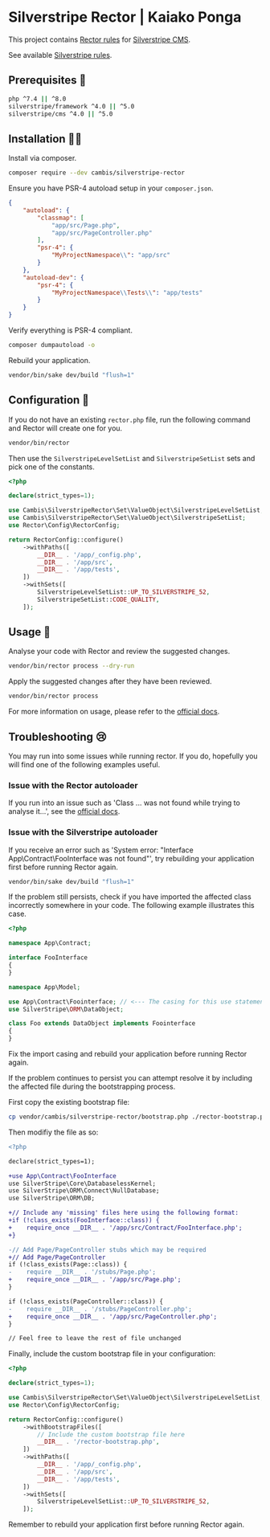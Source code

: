 # Silverstripe Rector | Kaiako Ponga

This project contains [Rector rules](https://github.com/rectorphp/rector) for [Silverstripe CMS](https://github.com/silverstripe).

See available [Silverstripe rules](docs/rector_rules_overview.md).

## Prerequisites 🦺

```sh
php ^7.4 || ^8.0
silverstripe/framework ^4.0 || ^5.0
silverstripe/cms ^4.0 || ^5.0
```

## Installation 👷‍♀️

Install via composer.

```sh
composer require --dev cambis/silverstripe-rector
```

Ensure you have PSR-4 autoload setup in your `composer.json`.

```json
{
    "autoload": {
        "classmap": [
            "app/src/Page.php",
            "app/src/PageController.php"
        ],
        "psr-4": {
            "MyProjectNamespace\\": "app/src"
        }
    },
    "autoload-dev": {
        "psr-4": {
            "MyProjectNamespace\\Tests\\": "app/tests"
        }
    }
}
```

Verify everything is PSR-4 compliant.

```sh
composer dumpautoload -o
```

Rebuild your application.

```sh
vendor/bin/sake dev/build "flush=1"
```

## Configuration 🚧

If you do not have an existing `rector.php` file, run the following command and Rector will create one for you.

```sh
vendor/bin/rector
```

Then use the `SilverstripeLevelSetList` and `SilverstripeSetList` sets and pick one of the constants.

```php
<?php

declare(strict_types=1);

use Cambis\SilverstripeRector\Set\ValueObject\SilverstripeLevelSetList;
use Cambis\SilverstripeRector\Set\ValueObject\SilverstripeSetList;
use Rector\Config\RectorConfig;

return RectorConfig::configure()
    ->withPaths([
        __DIR__ . '/app/_config.php',
        __DIR__ . '/app/src',
        __DIR__ . '/app/tests',
    ])
    ->withSets([
        SilverstripeLevelSetList::UP_TO_SILVERSTRIPE_52,
        SilverstripeSetList::CODE_QUALITY,
    ]);
```

## Usage 🏃

Analyse your code with Rector and review the suggested changes.

```sh
vendor/bin/rector process --dry-run
```

Apply the suggested changes after they have been reviewed.

```sh
vendor/bin/rector process
```

For more information on usage, please refer to the [official docs](https://getrector.com/documentation).

## Troubleshooting 😢

You may run into some issues while running rector. If you do, hopefully you will find one of the following examples useful.

### Issue with the Rector autoloader

If you run into an issue such as 'Class ... was not found while trying to analyse it...', see the [official docs](https://getrector.com/documentation/static-reflection-and-autoload).

### Issue with the Silverstripe autoloader

If you receive an error such as 'System error: "Interface App\Contract\FooInterface was not found"', try rebuilding your application first before running Rector again.

```sh
vendor/bin/sake dev/build "flush=1"
```

If the problem still persists, check if you have imported the affected class incorrectly somewhere in your code. The following example illustrates this case. 

```php
<?php

namespace App\Contract;

interface FooInterface
{
}

namespace App\Model;

use App\Contract\Foointerface; // <--- The casing for this use statement is wrong and will likely cause an error.
use SilverStripe\ORM\DataObject;

class Foo extends DataObject implements Foointerface
{
}
```

Fix the import casing and rebuild your application before running Rector again.

If the problem continues to persist you can attempt resolve it by including the affected file during the bootstrapping process.

First copy the existing bootstrap file:

```sh
cp vendor/cambis/silverstripe-rector/bootstrap.php ./rector-bootstrap.php
```

Then modifiy the file as so:

```diff
<?php

declare(strict_types=1);

+use App\Contract\FooInterface
use SilverStripe\Core\DatabaselessKernel;
use SilverStripe\ORM\Connect\NullDatabase;
use SilverStripe\ORM\DB;

+// Include any 'missing' files here using the following format:
+if (!class_exists(FooInterface::class)) {
+    require_once __DIR__ . '/app/src/Contract/FooInterface.php';
+}

-// Add Page/PageController stubs which may be required
+// Add Page/PageController
if (!class_exists(Page::class)) {
-    require __DIR__ . '/stubs/Page.php';
+    require_once __DIR__ . '/app/src/Page.php';
}

if (!class_exists(PageController::class)) {
-    require __DIR__ . '/stubs/PageController.php';
+    require_once __DIR__ . '/app/src/PageController.php';
}

// Feel free to leave the rest of file unchanged
```

Finally, include the custom bootstrap file in your configuration:

```php
<?php

declare(strict_types=1);

use Cambis\SilverstripeRector\Set\ValueObject\SilverstripeLevelSetList;
use Rector\Config\RectorConfig;

return RectorConfig::configure()
    ->withBootstrapFiles([
        // Include the custom bootstrap file here
        __DIR__ . '/rector-bootstrap.php',
    ])
    ->withPaths([
        __DIR__ . '/app/_config.php',
        __DIR__ . '/app/src',
        __DIR__ . '/app/tests',
    ])
    ->withSets([
        SilverstripeLevelSetList::UP_TO_SILVERSTRIPE_52,
    ]);
```

Remember to rebuild your application first before running Rector again.
